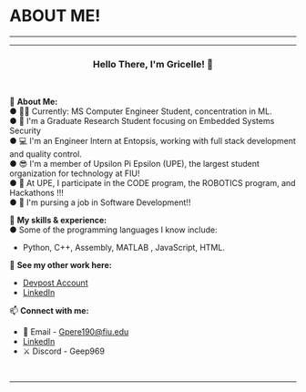 # ABOUT ME!
---------------------------------------------------------------------

---------------------------------------------------------------------

### <p align="center"> Hello There, I'm Gricelle! 👋 </p>
<br>

💪 **About Me:**<br>
● 👩‍🎓 Currently: MS Computer Engineer Student, concentration in ML. <br>
●	🔬 I'm a Graduate Research Student focusing on Embedded Systems Security <br>
● 💻 I'm an Engineer Intern at Entopsis, working with full stack development and quality control. <br>
● 😎 I'm a member of Upsilon Pi Epsilon (UPE), the largest student organization for technology at FIU! <br>
● 🤖 At UPE, I participate in the CODE program, the ROBOTICS program, and Hackathons !!! <br>
● 🚀 I'm pursing a job in Software Development!! <br>


💪 **My skills & experience:** <br>
● Some of the programming languages I know include: <br>
- Python, C++, Assembly, MATLAB , JavaScript, HTML.  <br>

🚀 **See my other work here:** <br>
- [Devpost Account](https://devpost.com/gpere190?ref_content=user-portfolio&ref_feature=portfolio&ref_medium=global-nav)<br>
- [LinkedIn](https://www.linkedin.com/in/gricelle-perez-133266aa/) <br>


📫 **Connect with me:**<br>
- 📧 Email - Gpere190@fiu.edu <br>
- [LinkedIn](https://www.linkedin.com/in/gricelle-perez-133266aa/)
- ⚔️ Discord - Geep969 <br>
<br>

---------------------------------------------------------------------
